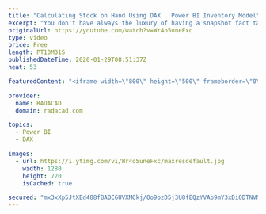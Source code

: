 ```yaml
---
title: "Calculating Stock on Hand Using DAX   Power BI Inventory Model"
excerpt: "You don't have always the luxury of having a snapshot fact table that has the stock on hand value for every single day, at every single workshop, and for every single product. Even if you want to build such a table, it can get easily gigantic. In this video, I am going to show you how you can use DAX"
originalUrl: https://youtube.com/watch?v=Wr4o5uneFxc
type: video
price: Free
length: PT10M31S
publishedDateTime: 2020-01-29T08:51:37Z
heat: 53

featuredContent: "<iframe width=\"800\" height=\"500\" frameborder=\"0\" src=\"https://www.youtube.com/embed/Wr4o5uneFxc\" allow=\"accelerometer; autoplay; encrypted-media; gyroscope; picture-in-picture\" allowfullscreen></iframe>"

provider:
  name: RADACAD
  domain: radacad.com

topics:
  - Power BI
  - DAX

images:
  - url: https://i.ytimg.com/vi/Wr4o5uneFxc/maxresdefault.jpg
    width: 1280
    height: 720
    isCached: true

secured: "mx3xXp5JtXEd488fBAOC6UVXMOkj/0o9ozD5j3U8fEQzYVAb9mY3xDi0DTNVN0QHBLQbMbBr7eVTejgKSZTnFnO7eupv/IhluatYdo9A/Csdt8EtcuEXJKdGzRprMVaD+jK6BgnSU4jENiQBHSBgGwntPwsJZWA7mflEwoU4lrvoWxtN0mQ5HeFwwJzwe8IXXWRLRnsEZ2EINAkHPrPbccr0Mn7cuGyyBCK2KgjYh3i0iWPSVUz/cihJ2doMeerMEk291Xji3o+DDOe1XWosU9sJs5e8Mwyatuk6PkofM9X+THEj+TB3Zf3AHTfFoClSrntKYZJubX9jGCZK0LrYkvOXTY1G6Yj7q43gbYYa5GZu3jKKx/2+moup+ASaEogAq5d5rKtug3wbH+8EBeYtoXLHUKhcgKB+Zu82EWFUkOs=;GaclV8z+kflDgVu3cfdp2Q=="
---
```


